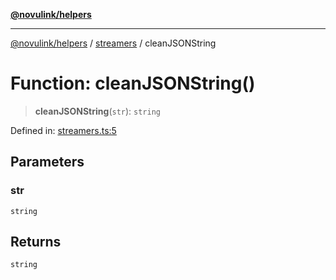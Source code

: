 [**@novulink/helpers**](../../README.md)

***

[@novulink/helpers](../../modules.md) / [streamers](../README.md) / cleanJSONString

# Function: cleanJSONString()

> **cleanJSONString**(`str`): `string`

Defined in: [streamers.ts:5](https://github.com/M-Media-Group/app.novu.link/blob/d43aa75d61cafdf214ab3b4b66ffcaae1fde7b4e/packages/helpers/src/streamers.ts#L5)

## Parameters

### str

`string`

## Returns

`string`
